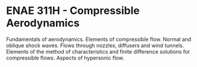 # ENAE 311H - Compressible Aerodynamics

Fundamentals of aerodynamics. Elements of compressible flow. Normal and oblique shock waves. Flows through nozzles, diffusers and wind tunnels. Elements of the method of characteristics and finite difference solutions for compressible flows. Aspects of hypersonic flow.
